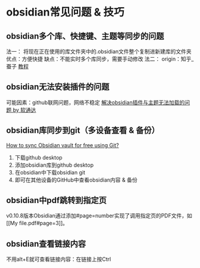 # obsidian常见问题 & 技巧

## obsidian多个库、快捷键、主题等同步的问题
法一：
将现在正在使用的库文件夹中的.obsidian文件整个复制进新建库的文件夹
优点：方便快捷
缺点：不能实时多个库同步，需要手动修改
法二：
origin：知乎_蚕子
[教程](https://zhuanlan.zhihu.com/p/361003138)


## obsidian无法安装插件的问题
可能因素：github联网问题，网络不稳定
[解决obsidian插件与主题无法加载的问题 by 软通达](https://publish.obsidian.md/chinesehelp/01+2021%E6%96%B0%E6%95%99%E7%A8%8B/%E8%A7%A3%E5%86%B3obsidian%E6%8F%92%E4%BB%B6%E4%B8%8E%E4%B8%BB%E9%A2%98%E6%97%A0%E6%B3%95%E5%8A%A0%E8%BD%BD%E7%9A%84%E9%97%AE%E9%A2%98+by+%E8%BD%AF%E9%80%9A%E8%BE%BE)

## obsidian库同步到git（多设备查看 & 备份）
[How to sync Obsidian vault for free using Git?](https://desktopofsamuel.com/how-to-sync-obsidian-vault-for-free-using-git/)
1. 下载github desktop
2. 添加obsidian库到github desktop
3. 在obsidian中下载obsidian git
4. 即可在其他设备的GitHub中查看obsidian内容 & 备份

## obsidian中pdf跳转到指定页
v0.10.8版本Obsidian通过添加#page=number实现了调用指定页的PDF文件，如\[[My file.pdf#page=3]]。

## obsidian查看链接内容
不用alt+E就可查看链接内容：在链接上按Ctrl
